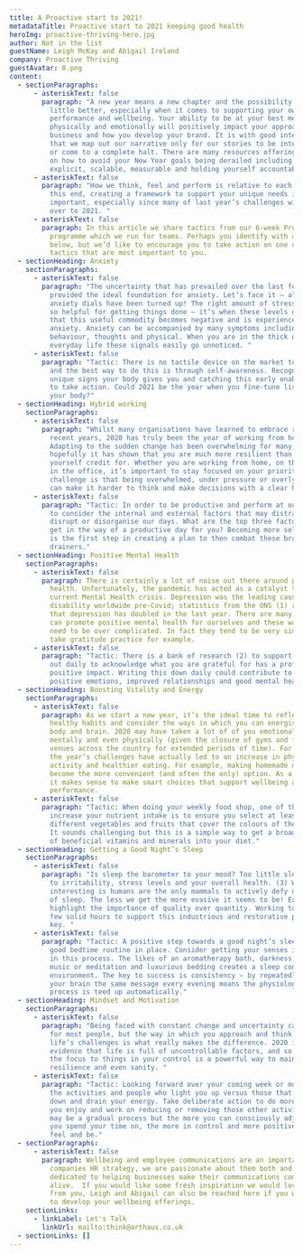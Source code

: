 ```yaml
---
title: A Proactive start to 2021!
metadataTitle: Proactive start to 2021 keeping good health
heroImg: proactive-thriving-hero.jpg
author: Not in the list
guestName: Leigh McKay and Abigail Ireland
company: Proactive Thriving
guestAvatar: 8.png
content:
  - sectionParagraphs:
      - asteriskText: false
        paragraph: "A new year means a new chapter and the possibility of doing things a
          little better, especially when it comes to supporting your own
          performance and wellbeing. Your ability to be at your best mentally,
          physically and emotionally will positively impact your approach to
          business and how you develop your brand. It is with good intentions
          that we map out our narrative only for our stories to be interrupted
          or come to a complete halt. There are many resources offering insight
          on how to avoid your New Year goals being derailed including: being
          explicit, scalable, measurable and holding yourself accountable. "
      - asteriskText: false
        paragraph: "How we think, feel and perform is relative to each individual. To
          this end, creating a framework to support your unique needs is
          important, especially since many of last year’s challenges will carry
          over to 2021. "
      - asteriskText: false
        paragraph: In this article we share tactics from our 6-week Proactive Thriving
          programme which we run for teams. Perhaps you identify with all of the
          below, but we’d like to encourage you to take action on one or two
          tactics that are most important to you.
  - sectionHeading: Anxiety
    sectionParagraphs:
      - asteriskText: false
        paragraph: "The uncertainty that has prevailed over the last few months has
          provided the ideal foundation for anxiety. Let’s face it – all of our
          anxiety dials have been turned up! The right amount of stress can be
          so helpful for getting things done – it’s when these levels overflow
          that this useful commodity becomes negative and is experienced as
          anxiety. Anxiety can be accompanied by many symptoms including
          behaviour, thoughts and physical. When you are in the thick of
          everyday life these signals easily go unnoticed. "
      - asteriskText: false
        paragraph: "Tactic: There is no tactile device on the market to measure anxiety
          and the best way to do this is through self-awareness. Recognising the
          unique signs your body gives you and catching this early enables you
          to take action. Could 2021 be the year when you fine-tune listening to
          your body?"
  - sectionHeading: Hybrid working
    sectionParagraphs:
      - asteriskText: false
        paragraph: "Whilst many organisations have learned to embrace remote working in
          recent years, 2020 has truly been the year of working from home.
          Adapting to the sudden change has been overwhelming for many, but
          hopefully it has shown that you are much more resilient than you give
          yourself credit for. Whether you are working from home, on the move or
          in the office, it’s important to stay focused on your priorities. The
          challenge is that being overwhelmed, under pressure or overly stressed
          can make it harder to think and make decisions with a clear head. "
      - asteriskText: false
        paragraph: "Tactic: In order to be productive and perform at our best, we need
          to consider the internal and external factors that may distract,
          disrupt or disorganise our days. What are the top three factors that
          get in the way of a productive day for you? Becoming more self-aware
          is the first step in creating a plan to then combat these brain
          drainers."
  - sectionHeading: Positive Mental Health
    sectionParagraphs:
      - asteriskText: false
        paragraph: There is certainly a lot of noise out there around poor mental
          health. Unfortunately, the pandemic has acted as a catalyst to our
          current Mental Health crisis. Depression was the leading cause of
          disability worldwide pre-Covid; statistics from the ONS (1) reveal
          that depression has doubled in the last year. There are many ways we
          can promote positive mental health for ourselves and these ways don’t
          need to be over complicated. In fact they tend to be very simple -
          take gratitude practice for example.
      - asteriskText: false
        paragraph: "Tactic: There is a bank of research (2) to support how taking time
          out daily to acknowledge what you are grateful for has a profound
          positive impact. Writing this down daily could contribute to a year of
          positive emotions, improved relationships and good mental health.  "
  - sectionHeading: Boosting Vitality and Energy
    sectionParagraphs:
      - asteriskText: false
        paragraph: As we start a new year, it’s the ideal time to reflect on your
          healthy habits and consider the ways in which you can energise your
          body and brain. 2020 may have taken a lot of of you emotionally,
          mentally and even physically (given the closure of gyms and fitness
          venues across the country for extended periods of time). For others,
          the year’s challenges have actually led to an increase in physical
          activity and healthier eating. For example, making homemade meals has
          become the more convenient (and often the only) option. As a result,
          it makes sense to make smart choices that support wellbeing and
          performance.
      - asteriskText: false
        paragraph: "Tactic: When doing your weekly food shop, one of the easiest ways to
          increase your nutrient intake is to ensure you select at least seven
          different vegetables and fruits that cover the colours of the rainbow.
          It sounds challenging but this is a simple way to get a broad variety
          of beneficial vitamins and minerals into your diet."
  - sectionHeading: Getting a Good Night’s Sleep
    sectionParagraphs:
      - asteriskText: false
        paragraph: "Is sleep the barometer to your mood? Too little sleep can contribute
          to irritability, stress levels and your overall health. (3) What is
          interesting is humans are the only mammals to actively defy ourselves
          of sleep. The less we get the more evasive it seems to be! Experts do
          highlight the importance of quality over quantity. Working towards a
          few solid hours to support this industrious and restorative process is
          key. "
      - asteriskText: false
        paragraph: "Tactic: A positive step towards a good night’s sleep is putting a
          good bedtime routine in place. Consider getting your senses involved
          in this process. The likes of an aromatherapy bath, darkness, calm
          music or meditation and luxurious bedding creates a sleep conducive
          environment. The key to success is consistency – by repeatedly sending
          your brain the same message every evening means the physiological
          process is teed up automatically."
  - sectionHeading: Mindset and Motivation
    sectionParagraphs:
      - asteriskText: false
        paragraph: "Being faced with constant change and uncertainty can be unnerving
          for most people, but the way in which you approach and think about
          life’s challenges is what really makes the difference. 2020 is
          evidence that life is full of uncontrollable factors, and so shifting
          the focus to things in your control is a powerful way to maintain
          resilience and even sanity. "
      - asteriskText: false
        paragraph: "Tactic: Looking forward over your coming week or month, reflect on
          the activities and people who light you up versus those that bring you
          down and drain your energy. Take deliberate action to do more of what
          you enjoy and work on reducing or removing those other activities. It
          may be a gradual process but the more you can consciously adjust what
          you spend your time on, the more in control and more positive you will
          feel and be."
  - sectionParagraphs:
      - asteriskText: false
        paragraph: Wellbeing and employee communications are an important part of any
          companies HR strategy, we are passionate about them both and are
          dedicated to helping businesses make their communications come
          alive.  If you would like some fresh inspiration we would love to hear
          from you, Leigh and Abigail can also be reached here if you would like
          to develop your wellbeing offerings.
    sectionLinks:
      - linkLabel: Let's Talk
        linkUrl: mailto:think@arthaus.co.uk
  - sectionLinks: []
---
```


